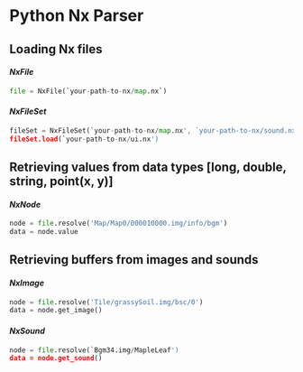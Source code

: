 # Python Nx Parser

## Loading Nx files

#### _NxFile_

``` python
file = NxFile(`your-path-to-nx/map.nx`)
```

#### _NxFileSet_

``` python
fileSet = NxFileSet(`your-path-to-nx/map.nx', `your-path-to-nx/sound.nx`)
fileSet.load(`your-path-to-nx/ui.nx')
```

## Retrieving values from data types [long, double, string, point(x, y)]

#### _NxNode_

``` python
node = file.resolve('Map/Map0/000010000.img/info/bgm')
data = node.value
```

## Retrieving buffers from images and sounds

#### _NxImage_

``` python
node = file.resolve('Tile/grassySoil.img/bsc/0')
data = node.get_image()
```

#### _NxSound_

``` python
node = file.resolve(`Bgm34.img/MapleLeaf')
data = node.get_sound()
```
